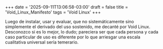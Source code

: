 +++
date = '2025-09-11T13:06:58-03:00'
draft = false
title = 'Void_Linux_Manifesto'
tags = 'Void Linux'
+++

Luego de instalar, usar y evaluar, que no sistemáticamente sino simplemente el derivado del uso sostenido, me decanté por Void Linux.\
Desconozco si es lo mejor, lo dudo; pareciera ser que cada persona y cada caso particular de uso es diferente por lo que arriesgar una escala cualitativa universal sería temerario.


